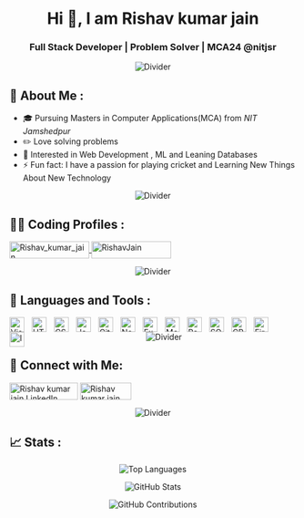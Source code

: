 <!-- Header Section -->
<h1 align="center">Hi 👋, I am Rishav kumar jain</h1>
<h3 align="center">Full Stack Developer | Problem Solver | MCA24 @nitjsr </h3>

<!-- Divider -->
<p align="center">
  <img src="https://raw.githubusercontent.com/andreasbm/readme/master/assets/lines/rainbow.png" alt="Divider" />
</p>

<!-- About Me Section -->
## 📝 About Me :
- 🎓 Pursuing Masters in Computer Applications(MCA) from *NIT Jamshedpur*
- ✏️ Love solving problems
- 🤖 Interested in Web Development , ML and Leaning Databases
- ⚡ Fun fact: I have a passion for playing cricket and Learning New Things About New Technology

<!-- Divider -->
<p align="center">
  <img src="https://raw.githubusercontent.com/andreasbm/readme/master/assets/lines/rainbow.png" alt="Divider" />
</p>

<!-- Coding Profiles Section -->
## 👨‍💻 Coding Profiles :
<a href="https://leetcode.com/Rishav_kumar_jain/" target="_blank" rel="noreferrer">
  <img align="center" src="https://th.bing.com/th?id=OIP.hSz5vzCQFic84JJfNgs1qwHaB4&w=350&h=88&c=8&rs=1&qlt=90&o=6&dpr=1.3&pid=3.1&rm=2" alt="Rishav_kumar_jain" height="30" width="140" />
</a>
<a href="https://auth.geeksforgeeks.org/user/rishavkumaidcg" target="_blank" rel="noreferrer">
  <img align="center" src="https://img.shields.io/badge/GeeksforGeeks-gray?style=for-the-badge&logo=geeksforgeeks&logoColor=35914c" alt="RishavJain" height="30" width="140" />
</a>

<!-- Divider -->
<p align="center">
  <img src="https://raw.githubusercontent.com/andreasbm/readme/master/assets/lines/rainbow.png" alt="Divider" />
</p>

<!-- Languages and Tools Section -->
## 🔧 Languages and Tools :
<img align="left" alt="Visual Studio Code" width="26px" src="https://cdn.jsdelivr.net/gh/devicons/devicon/icons/vscode/vscode-original.svg" style="padding-right:10px;"/>
<img align="left" alt="HTML5" width="26px" src="https://cdn.jsdelivr.net/gh/devicons/devicon/icons/html5/html5-original.svg" style="padding-right:10px;"/>
<img align="left" alt="CSS3" width="26px" src="https://cdn.jsdelivr.net/gh/devicons/devicon/icons/css3/css3-original.svg" style="padding-right:10px;"/>
<img align="left" alt="JavaScript" width="26px" src="https://cdn.jsdelivr.net/gh/devicons/devicon/icons/javascript/javascript-original.svg" style="padding-right:10px;"/>
<img align="left" alt="Git" width="26px" src="https://cdn.jsdelivr.net/gh/devicons/devicon/icons/git/git-original.svg" style="padding-right:10px;"/>
<img align="left" alt="Node.js" width="26px" src="https://cdn.jsdelivr.net/gh/devicons/devicon/icons/nodejs/nodejs-original.svg" style="padding-right:10px;"/>
<img align="left" alt="Express.js" width="26px" src="https://cdn.jsdelivr.net/gh/devicons/devicon/icons/express/express-original.svg" style="padding-right:10px;"/>
<img align="left" alt="MongoDB" width="26px" src="https://cdn.jsdelivr.net/gh/devicons/devicon/icons/mongodb/mongodb-original.svg" style="padding-right:10px;"/>
<img align="left" alt="React.js" width="26px" src="https://cdn.jsdelivr.net/gh/devicons/devicon/icons/react/react-original.svg" style="padding-right:10px;"/>
<img align="left" alt="SQL" width="26px" src="https://cdn.jsdelivr.net/gh/devicons/devicon/icons/mysql/mysql-original.svg" style="padding-right:10px;"/>
<img align="left" alt="CPP" width="26px" src="https://cdn.jsdelivr.net/gh/devicons/devicon/icons/cplusplus/cplusplus-original.svg" style="padding-right:10px;"/>
<img align="left" alt="Firebase" width="26px" src="https://cdn.jsdelivr.net/gh/devicons/devicon/icons/firebase/firebase-plain.svg" style="padding-right:10px;"/>
<img align="left" alt="Insomnia" width="26px" src="https://th.bing.com/th/id/OIP.HiwdP55uz0AcSmmXX19aIAHaHa?w=175&h=180&c=7&r=0&o=5&dpr=1.3&pid=1.7" style="padding-right:10px;"/>

<!-- Divider -->
<p align="center">
  <img src="https://raw.githubusercontent.com/andreasbm/readme/master/assets/lines/rainbow.png" alt="Divider" />
</p>

<!-- Connect with Me Section -->
## 📱 Connect with Me:
<a href="https://www.linkedin.com/in/rishav-jain-39144b221/" target="_blank" rel="noreferrer"><img align="center" src="https://img.shields.io/badge/LinkedIn-0077B5?style=for-the-badge&logo=linkedin&logoColor=white" alt="Rishav kumar jain LinkedIn" height="30" width="120" /></a>
<a href="mailto:rishavkumarjain1999@gmail.com" target="_blank" rel="noreferrer">
  <img align="center" src="https://img.shields.io/badge/Gmail-D14836?style=for-the-badge&logo=gmail&logoColor=white" alt="Rishav kumar jain Gmail" height="30" width="90" />
</a>
<!-- Divider -->
<p align="center">
  <img src="https://raw.githubusercontent.com/andreasbm/readme/master/assets/lines/rainbow.png" alt="Divider" />
</p>

<!-- Stats Section -->
## 📈 Stats :
<!-- GitHub Stats Cards with enhanced styling -->
<p align="center">
  <img src="https://github-readme-stats.vercel.app/api/top-langs?username=Rishav123918&show_icons=true&theme=dark&locale=en&layout=compact" alt="Top Languages" />
</p>
<p align="center">
  <img src="https://github-readme-stats.vercel.app/api?username=Rishav123918&show_icons=true&theme=dark&locale=en" alt="GitHub Stats" />
</p>

<!-- Contribution Stats -->
<p align="center">
  <img src="https://github-readme-streak-stats.herokuapp.com/?user=Rishav123918&hide_stars=true&hide_rank=true&hide_border=true" alt="GitHub Contributions" />
</p>
